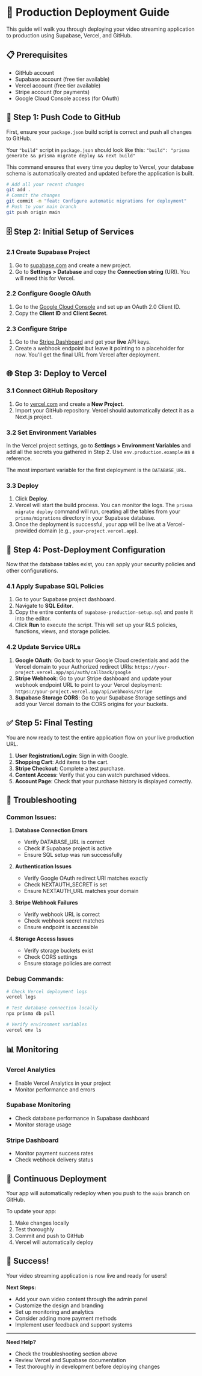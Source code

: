 # 🚀 Production Deployment Guide

This guide will walk you through deploying your video streaming application to production using Supabase, Vercel, and GitHub.

## 📋 Prerequisites

- GitHub account
- Supabase account (free tier available)
- Vercel account (free tier available)
- Stripe account (for payments)
- Google Cloud Console access (for OAuth)

## 🔄 Step 1: Push Code to GitHub

First, ensure your `package.json` build script is correct and push all changes to GitHub.

Your `"build"` script in `package.json` should look like this:
`"build": "prisma generate && prisma migrate deploy && next build"`

This command ensures that every time you deploy to Vercel, your database schema is automatically created and updated before the application is built.

```bash
# Add all your recent changes
git add .
# Commit the changes
git commit -m "feat: Configure automatic migrations for deployment"
# Push to your main branch
git push origin main
```

## 🗄️ Step 2: Initial Setup of Services

### 2.1 Create Supabase Project
1.  Go to [supabase.com](https://supabase.com) and create a new project.
2.  Go to **Settings > Database** and copy the **Connection string** (URI). You will need this for Vercel.

### 2.2 Configure Google OAuth
1.  Go to the [Google Cloud Console](https://console.cloud.google.com) and set up an OAuth 2.0 Client ID.
2.  Copy the **Client ID** and **Client Secret**.

### 2.3 Configure Stripe
1.  Go to the [Stripe Dashboard](https://dashboard.stripe.com) and get your **live** API keys.
2.  Create a webhook endpoint but leave it pointing to a placeholder for now. You'll get the final URL from Vercel after deployment.

## 🌐 Step 3: Deploy to Vercel

### 3.1 Connect GitHub Repository
1.  Go to [vercel.com](https://vercel.com) and create a **New Project**.
2.  Import your GitHub repository. Vercel should automatically detect it as a Next.js project.

### 3.2 Set Environment Variables
In the Vercel project settings, go to **Settings > Environment Variables** and add all the secrets you gathered in Step 2. Use `env.production.example` as a reference.

The most important variable for the first deployment is the `DATABASE_URL`.

### 3.3 Deploy
1.  Click **Deploy**.
2.  Vercel will start the build process. You can monitor the logs. The `prisma migrate deploy` command will run, creating all the tables from your `prisma/migrations` directory in your Supabase database.
3.  Once the deployment is successful, your app will be live at a Vercel-provided domain (e.g., `your-project.vercel.app`).

## 🔧 Step 4: Post-Deployment Configuration

Now that the database tables exist, you can apply your security policies and other configurations.

### 4.1 Apply Supabase SQL Policies
1.  Go to your Supabase project dashboard.
2.  Navigate to **SQL Editor**.
3.  Copy the entire contents of `supabase-production-setup.sql` and paste it into the editor.
4.  Click **Run** to execute the script. This will set up your RLS policies, functions, views, and storage policies.

### 4.2 Update Service URLs
1.  **Google OAuth**: Go back to your Google Cloud credentials and add the Vercel domain to your Authorized redirect URIs: `https://your-project.vercel.app/api/auth/callback/google`
2.  **Stripe Webhook**: Go to your Stripe dashboard and update your webhook endpoint URL to point to your Vercel deployment: `https://your-project.vercel.app/api/webhooks/stripe`
3.  **Supabase Storage CORS**: Go to your Supabase Storage settings and add your Vercel domain to the CORS origins for your buckets.

## ✅ Step 5: Final Testing

You are now ready to test the entire application flow on your live production URL.
1.  **User Registration/Login**: Sign in with Google.
2.  **Shopping Cart**: Add items to the cart.
3.  **Stripe Checkout**: Complete a test purchase.
4.  **Content Access**: Verify that you can watch purchased videos.
5.  **Account Page**: Check that your purchase history is displayed correctly.

## 🚨 Troubleshooting

### Common Issues:

1. **Database Connection Errors**
   - Verify DATABASE_URL is correct
   - Check if Supabase project is active
   - Ensure SQL setup was run successfully

2. **Authentication Issues**
   - Verify Google OAuth redirect URI matches exactly
   - Check NEXTAUTH_SECRET is set
   - Ensure NEXTAUTH_URL matches your domain

3. **Stripe Webhook Failures**
   - Verify webhook URL is correct
   - Check webhook secret matches
   - Ensure endpoint is accessible

4. **Storage Access Issues**
   - Verify storage buckets exist
   - Check CORS settings
   - Ensure storage policies are correct

### Debug Commands:

```bash
# Check Vercel deployment logs
vercel logs

# Test database connection locally
npx prisma db pull

# Verify environment variables
vercel env ls
```

## 📊 Monitoring

### Vercel Analytics
- Enable Vercel Analytics in your project
- Monitor performance and errors

### Supabase Monitoring
- Check database performance in Supabase dashboard
- Monitor storage usage

### Stripe Dashboard
- Monitor payment success rates
- Check webhook delivery status

## 🔄 Continuous Deployment

Your app will automatically redeploy when you push to the `main` branch on GitHub.

To update your app:
1. Make changes locally
2. Test thoroughly
3. Commit and push to GitHub
4. Vercel will automatically deploy

## 🎉 Success!

Your video streaming application is now live and ready for users! 

**Next Steps:**
- Add your own video content through the admin panel
- Customize the design and branding
- Set up monitoring and analytics
- Consider adding more payment methods
- Implement user feedback and support systems

---

**Need Help?**
- Check the troubleshooting section above
- Review Vercel and Supabase documentation
- Test thoroughly in development before deploying changes 